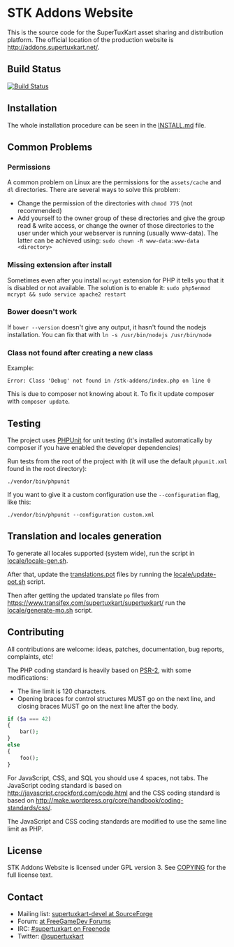# STK Addons Website
This is the source code for the SuperTuxKart asset sharing and distribution
platform. The official location of the production website is http://addons.supertuxkart.net/.

## Build Status
[![Build Status](https://travis-ci.org/leyyin/stk-addons.svg?branch=master)](https://travis-ci.org/leyyin/stk-addons)

## Installation
The whole installation procedure can be seen in the [INSTALL.md](INSTALL.md) file.

## Common Problems

### Permissions
A common problem on Linux are the permissions for the `assets/cache` and `dl` directories.
There are several ways to solve this problem:
* Change the permission of the directories with `chmod 775` (not recommended)
* Add yourself to the owner group of these directories and give the group read & write access, or change the owner of those directories
to the user under which your webserver is running (usually www-data). The latter can be achieved using:
```sudo chown -R www-data:www-data <directory>```

### Missing extension after install
Sometimes even after you install `mcrypt` extension for PHP it tells you that it is disabled or not available.
The solution is to enable it: `sudo php5enmod mcrypt && sudo service apache2 restart`

### Bower doesn't work
If ```bower --version``` doesn't give any output, it hasn't found the nodejs installation. You can fix that with
```ln -s /usr/bin/nodejs /usr/bin/node```

### Class not found after creating a new class
Example:
```
Error: Class 'Debug' not found in /stk-addons/index.php on line 0
```

This is due to composer not knowing about it. To fix it update composer with `composer update`.

## Testing
The project uses [PHPUnit](http://phpunit.de/) for unit testing (it's installed automatically by composer if you have enabled the developer dependencies)

Run tests from the root of the project with (it will use the default `phpunit.xml` found in the root directory):

    ./vendor/bin/phpunit

If you want to give it a custom configuration use the `--configuration` flag, like this:

    ./vendor/bin/phpunit --configuration custom.xml

## Translation and locales generation
To generate all locales supported (system wide), run the script in [locale/locale-gen.sh](locale/locale-gen.sh).

After that, update the [translations.pot](locale/translations.pot) files by running the [locale/update-pot.sh](locale/update-pot.sh) script.

Then after getting the updated translate `po` files from https://www.transifex.com/supertuxkart/supertuxkart/ run the
[locale/generate-mo.sh](locale/generate-mo.sh) script.

## Contributing
All contributions are welcome: ideas, patches, documentation, bug reports, complaints, etc!

The PHP coding standard is heavily based on [PSR-2](http://www.php-fig.org/psr/psr-2/), with some modifications:
* The line limit is 120 characters.
* Opening braces for control structures MUST go on the next line, and closing braces MUST go on the next line after the body.
```php
if ($a === 42)
{
    bar();
}
else
{
    foo();
}
```

For JavaScript, CSS, and SQL you should use 4 spaces, not tabs.
The JavaScript coding standard is based on http://javascript.crockford.com/code.html and the
CSS coding standard is based on http://make.wordpress.org/core/handbook/coding-standards/css/.

The JavaScript and CSS coding standards are modified to use the same line limit as PHP.

## License
STK Addons Website is licensed under GPL version 3. See [COPYING](COPYING) for the full license text.

## Contact
* Mailing list: [supertuxkart-devel at SourceForge](http://sourceforge.net/p/supertuxkart/mailman/supertuxkart-devel/)
* Forum: [at FreeGameDev Forums](http://forum.freegamedev.net/viewforum.php?f=16)
* IRC: [#supertuxkart on Freenode](https://webchat.freenode.net/?channels=#supertuxkart)
* Twitter: [@supertuxkart](https://twitter.com/supertuxkart)

